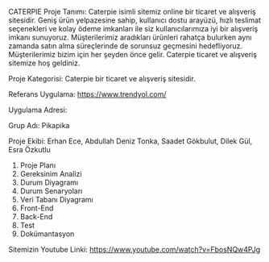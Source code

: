 CATERPIE
Proje Tanımı: Caterpie isimli sitemiz online bir ticaret ve alışveriş sitesidir. Geniş ürün yelpazesine sahip, kullanıcı dostu arayüzü, hızlı teslimat seçenekleri ve kolay ödeme imkanları ile siz kullanıcılarımıza iyi bir alışveriş imkanı sunuyoruz. Müşterilerimiz aradıkları ürünleri rahatça bulurken aynı zamanda satın alma süreçlerinde de sorunsuz geçmesini hedefliyoruz. Müşterilerimiz bizim için her şeyden önce gelir. Caterpie ticaret ve alışveriş sitemize hoş geldiniz.

Proje Kategorisi: Caterpie bir ticaret ve alışveriş sitesidir.

Referans Uygulama: https://www.trendyol.com/

Uygulama Adresi: 

Grup Adı: Pikapika

Proje Ekibi: Erhan Ece, Abdullah Deniz Tonka, Saadet Gökbulut, Dilek Gül, Esra Özkutlu

1.	Proje Planı
2.	Gereksinim Analizi
3.	Durum Diyagramı
4.	Durum Senaryoları
5.	Veri Tabanı Diyagramı
6.	Front-End
7.	Back-End
8.	Test
9.	Dokümantasyon

Sitemizin Youtube Linki: https://www.youtube.com/watch?v=FbosNQw4PJg
